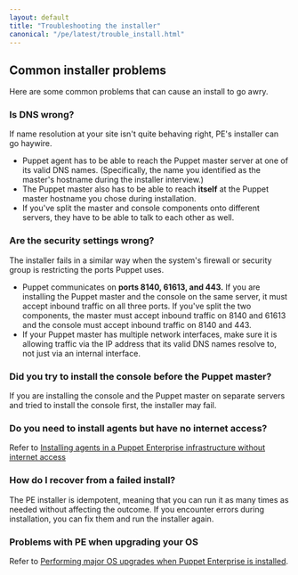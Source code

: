 ```yaml
---
layout: default
title: "Troubleshooting the installer"
canonical: "/pe/latest/trouble_install.html"
---
```


Common installer problems
-----

Here are some common problems that can cause an install to go awry.

### Is DNS wrong?

If name resolution at your site isn't quite behaving right, PE's installer can go haywire.

* Puppet agent has to be able to reach the Puppet master server at one of its valid DNS names. (Specifically, the name you identified as the master's hostname during the installer interview.)
* The Puppet master also has to be able to reach **itself** at the Puppet master hostname you chose during installation.
* If you've split the master and console components onto different servers, they have to be able to talk to each other as well.

### Are the security settings wrong?

The installer fails in a similar way when the system's firewall or security group is restricting the ports Puppet uses.

* Puppet communicates on **ports 8140, 61613, and 443.** If you are installing the Puppet master and the console on the same server, it must accept inbound traffic on all three ports. If you've split the two components, the master must accept inbound traffic on 8140 and 61613 and the console must accept inbound traffic on 8140 and 443.
* If your Puppet master has multiple network interfaces, make sure it is allowing traffic via the IP address that its valid DNS names resolve to, not just via an internal interface.

### Did you try to install the console before the Puppet master?

If you are installing the console and the Puppet master on separate servers and tried to install the console first, the installer may fail.

### Do you need to install agents but have no internet access?

Refer to [Installing agents in a Puppet Enterprise infrastructure without internet access](./install_agents.html#installing-agents-in-a-puppet-enterprise-infrastructure-without-internet-access)

### How do I recover from a failed install?

The PE installer is idempotent, meaning that you can run it as many times as needed without affecting the outcome. If you encounter errors during installation, you can fix them and run the installer again.

###  Problems with PE when upgrading your OS

Refer to [Performing major OS upgrades when Puppet Enterprise is installed](./install_system_requirements.html#performing-major-os-upgrades-when-puppet-enterprise-is-installed).


